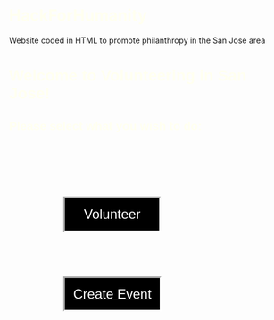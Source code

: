 # HackForHumanity
Website coded in HTML to promote philanthropy in the San Jose area
<!DOCTYPE html PUBLIC "-//W3C//DTD HTML 4.01//EN" "http://www.w3.org/TR/html4/strict.dtd">
<html><head>

  
  <meta content="text/html; charset=ISO-8859-1" http-equiv="content-type"><title>Volunteering In San Jose</title>
  
  
  
  <style type="text/css"></style>
  
<style>
.button {
    border:  none;
    padding: 15px 34px;
    text-align: center;
    outline-style: inset;
    outline-width: medium;
    cursor: pointer;
    outline-color: invert;
    background-color: #000;
    font-size: 24px;
    color: #ffffff;
    font-family: 'Helvetica', 'Arial', sans-serif;
    margin: 100px;
}
.button1 {
  border:  none;
  padding: 15px 15px;
  text-align: center;
  outline-style: inset;
  outline-width: medium;
  cursor: pointer;
  outline-color: invert;
  background-color: #000;
  font-size: 24px;
  color: #ffffff;
  font-family: 'Helvetica', 'Arial', sans-serif;
   margin: 100px;
}
.button:hover {
  background-color: #3e8e41;
}
.button:active {
  background-color: #25d42b;
}
.button1:hover {
    background-color: #3e8e41;
}
.button1:active {
    background-color: #25d42b;
}
h1{
    color: #FFFFF0;
}
h2{
    color: #FFFFF0;
}
</style></head><body style="margin-left: 400px; width: 800px;">
<div style="font-family: Helvetica,Arial,serif;">
    <h1>Welcome to Volunteering in San Jose!</h1>
    <h2>Please select what you wish to do:</h2>
</div>
 <body background = "http://cityhub.movoto.com/1465380325589_San-Jose-f1.jpg">
     
<div><a href= "https://calendar.google.com/calendar/embed?src=s1iv870n2rgvfc3ich4g3bpevs%40group.calendar.google.com&amp;ctz=America/Los_Angeles" target="_top" style="text-decoration:none"><button name="VolunteerCalendar" type="button" class="button" margin-left:40%;margin-right:60%;display:block;margin-top:50%;margin-bottom:0%">Volunteer</button></a></div>
     
<div><a href= "https://docs.google.com/forms/d/1MnkTjHjCvwpy6CoNdeiJxqB38VAsDiTFlYei_rlPt3Y/edit?usp=drive_web" target= "_top"><button1 name="VolunteerCalendar" type="button1" class="button1" margin-left:250px;margin-right:-250px;display:block;margin-top:50%;margin-bottom:0%">Create Event</button1></a></div>


</a></body></html>
